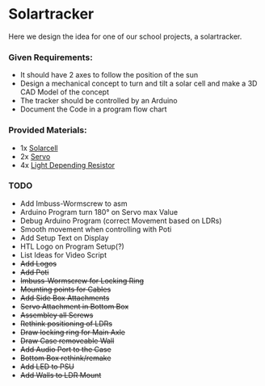 # Solartracker

Here we design the idea for one of our school projects, a solartracker.

### Given Requirements:
- It should have 2 axes to follow the position of the sun
- Design a mechanical concept to turn and tilt a solar cell and make a 3D CAD Model of the concept
- The tracker should be controlled by an Arduino
- Document the Code in a program flow chart

### Provided Materials:
- 1x [Solarcell](https://www.conrad.at/de/p/sol-expert-sm2380-sm2380-solarmodul-190469.html "Link")
- 2x [Servo](https://www.conrad.at/de/p/reely-midi-servo-analog-servo-getriebe-material-plastik-stecksystem-jr-2144550.html?searchType=SearchRedirect "Link")
- 4x [Light Depending Resistor](https://www.conrad.at/de/p/luna-optoelectronics-pdv-p8103-fotowiderstand-ldr-tht-1-st-150-v-max-l-x-b-x-h-4-29-x-5-08-x-2-mm-1762910.html?searchType=SearchRedirect "Link")


### TODO
- Add Imbuss-Wormscrew to asm
- Arduino Program turn 180° on Servo max Value
- Debug Arduino Program (correct Movement based on LDRs)
- Smooth movement when controlling with Poti
- Add Setup Text on Display
- HTL Logo on Program Setup(?)
- List Ideas for Video Script
- ~~Add Logos~~
- ~~Add Poti~~
- ~~Imbuss-Wormscrew for Locking Ring~~
- ~~Mounting points for Cables~~
- ~~Add Side Box Attachments~~
- ~~Servo Attachment in Bottom Box~~
- ~~Assembley all Screws~~
- ~~Rethink positioning of LDRs~~
- ~~Draw locking ring for Main Axle~~
- ~~Draw Case removeable Wall~~
- ~~Add Audio Port to the Case~~
- ~~Bottom Box rethink/remake~~
- ~~Add LED to PSU~~
- ~~Add Walls to LDR Mount~~
